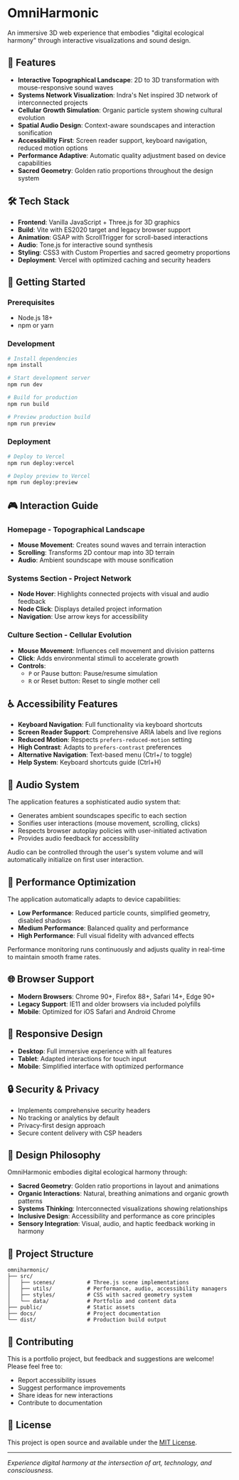 # OmniHarmonic

An immersive 3D web experience that embodies "digital ecological harmony" through interactive visualizations and sound design.

## 🌊 Features

- **Interactive Topographical Landscape**: 2D to 3D transformation with mouse-responsive sound waves
- **Systems Network Visualization**: Indra's Net inspired 3D network of interconnected projects  
- **Cellular Growth Simulation**: Organic particle system showing cultural evolution
- **Spatial Audio Design**: Context-aware soundscapes and interaction sonification
- **Accessibility First**: Screen reader support, keyboard navigation, reduced motion options
- **Performance Adaptive**: Automatic quality adjustment based on device capabilities
- **Sacred Geometry**: Golden ratio proportions throughout the design system

## 🛠️ Tech Stack

- **Frontend**: Vanilla JavaScript + Three.js for 3D graphics
- **Build**: Vite with ES2020 target and legacy browser support
- **Animation**: GSAP with ScrollTrigger for scroll-based interactions
- **Audio**: Tone.js for interactive sound synthesis
- **Styling**: CSS3 with Custom Properties and sacred geometry proportions
- **Deployment**: Vercel with optimized caching and security headers

## 🚀 Getting Started

### Prerequisites

- Node.js 18+ 
- npm or yarn

### Development

```bash
# Install dependencies
npm install

# Start development server
npm run dev

# Build for production
npm run build

# Preview production build
npm run preview
```

### Deployment

```bash
# Deploy to Vercel
npm run deploy:vercel

# Deploy preview to Vercel  
npm run deploy:preview
```

## 🎮 Interaction Guide

### Homepage - Topographical Landscape
- **Mouse Movement**: Creates sound waves and terrain interaction
- **Scrolling**: Transforms 2D contour map into 3D terrain
- **Audio**: Ambient soundscape with mouse sonification

### Systems Section - Project Network
- **Node Hover**: Highlights connected projects with visual and audio feedback
- **Node Click**: Displays detailed project information
- **Navigation**: Use arrow keys for accessibility

### Culture Section - Cellular Evolution
- **Mouse Movement**: Influences cell movement and division patterns
- **Click**: Adds environmental stimuli to accelerate growth
- **Controls**: 
  - `P` or Pause button: Pause/resume simulation
  - `R` or Reset button: Reset to single mother cell

## ♿ Accessibility Features

- **Keyboard Navigation**: Full functionality via keyboard shortcuts
- **Screen Reader Support**: Comprehensive ARIA labels and live regions
- **Reduced Motion**: Respects `prefers-reduced-motion` setting
- **High Contrast**: Adapts to `prefers-contrast` preferences
- **Alternative Navigation**: Text-based menu (Ctrl+/ to toggle)
- **Help System**: Keyboard shortcuts guide (Ctrl+H)

## 🎵 Audio System

The application features a sophisticated audio system that:

- Generates ambient soundscapes specific to each section
- Sonifies user interactions (mouse movement, scrolling, clicks)
- Respects browser autoplay policies with user-initiated activation
- Provides audio feedback for accessibility

Audio can be controlled through the user's system volume and will automatically initialize on first user interaction.

## 🔧 Performance Optimization

The application automatically adapts to device capabilities:

- **Low Performance**: Reduced particle counts, simplified geometry, disabled shadows
- **Medium Performance**: Balanced quality and performance
- **High Performance**: Full visual fidelity with advanced effects

Performance monitoring runs continuously and adjusts quality in real-time to maintain smooth frame rates.

## 🌐 Browser Support

- **Modern Browsers**: Chrome 90+, Firefox 88+, Safari 14+, Edge 90+
- **Legacy Support**: IE11 and older browsers via included polyfills
- **Mobile**: Optimized for iOS Safari and Android Chrome

## 📱 Responsive Design

- **Desktop**: Full immersive experience with all features
- **Tablet**: Adapted interactions for touch input
- **Mobile**: Simplified interface with optimized performance

## 🔒 Security & Privacy

- Implements comprehensive security headers
- No tracking or analytics by default
- Privacy-first design approach
- Secure content delivery with CSP headers

## 🎨 Design Philosophy

OmniHarmonic embodies digital ecological harmony through:

- **Sacred Geometry**: Golden ratio proportions in layout and animations
- **Organic Interactions**: Natural, breathing animations and organic growth patterns  
- **Systems Thinking**: Interconnected visualizations showing relationships
- **Inclusive Design**: Accessibility and performance as core principles
- **Sensory Integration**: Visual, audio, and haptic feedback working in harmony

## 📂 Project Structure

```
omniharmonic/
├── src/
│   ├── scenes/          # Three.js scene implementations
│   ├── utils/           # Performance, audio, accessibility managers
│   ├── styles/          # CSS with sacred geometry system
│   └── data/            # Portfolio and content data
├── public/              # Static assets
├── docs/                # Project documentation
└── dist/                # Production build output
```

## 🤝 Contributing

This is a portfolio project, but feedback and suggestions are welcome! Please feel free to:

- Report accessibility issues
- Suggest performance improvements  
- Share ideas for new interactions
- Contribute to documentation

## 📄 License

This project is open source and available under the [MIT License](LICENSE).

---

*Experience digital harmony at the intersection of art, technology, and consciousness.*